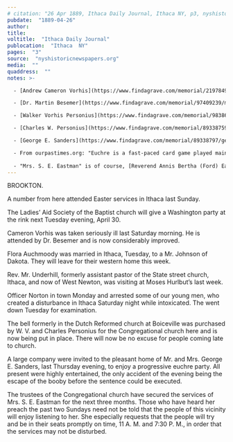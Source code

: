 ```yaml
---
# citation: "26 Apr 1889, Ithaca Daily Journal, Ithaca NY, p3, nyshistoricnewspapers.org."
pubdate:  "1889-04-26"
author: 
title: 
voltitle:  "Ithaca Daily Journal"
publocation:  "Ithaca  NY"
pages:  "3"
source:  "nyshistoricnewspapers.org"
media:  ""
quaddress:  ""
notes: >-

  - [Andrew Cameron Vorhis](https://www.findagrave.com/memorial/21978492/andrew-cameron-vorhis) (1825 to 05 Aug 1889), purchased the grist mill from Charles Personius. He was often called Cameron Vorhis informally and A. C. Vorhis professionally. w 

  - [Dr. Martin Besemer](https://www.findagrave.com/memorial/97409239/martin-besemer) (1847 to 1916).

  - [Walker Vorhis Personius](https://www.findagrave.com/memorial/98386104/walker-voorhis-personius) (1836 to 1914), a founding member of the Congregational Church of Motts Corners.

  - [Charles W. Personius](https://www.findagrave.com/memorial/89338759/charles-w-personius) (1840 to 02 Feb 1924), the owner of Personius Flouring Mills in Brookton, on the present site of Dalebrook. Charles sold a portion of the mill property to to William Wolcott, what would become known as "the Wolcott lot" and later, "the Mills place". 

  - [George E. Sanders](https://www.findagrave.com/memorial/89338797/george-e-sanders) (16 Aug 1847 to 01 Nov 1889) married [Fannie (Webster) Sanders](https://www.findagrave.com/memorial/89338798/fannie-sanders) (23 Nov 1847 to 10 Feb 1896). George was the brother of [Amanda (Sanders) Lounsbery](https://www.findagrave.com/memorial/89338794/amanda-lounsbery) (12 Oct 1842 to 13 Nov 1921), a former owner of both the Mills' home and Mills' store with husband [Edward Lounsbery](https://www.findagrave.com/memorial/89338793/edward-lounsbery) (11 Oct 1833 to 27 Nov 1904), and [Libbie H. (Sanders) Peck](https://www.findagrave.com/memorial/138388479/libbie-h-peck) (05 Nov 1857 to 04 Nov 1929) who inherited Mills' store from Amanda.

  - From ourpastimes.org: "Euchre is a fast-paced card game played mainly by four people, broken down into two teams of two. Progressive euchre is a way of playing the game with multiple tables of players in a tournament format." Wordnik.com defines a booby thusly: "In progressive euchre, the player who has failed most conspicuously in the game."
 
  - "Mrs. S. E. Eastman" is of course, [Reverend Annis Bertha (Ford) Eastman](https://www.findagrave.com/memorial/115427131/annis-bertha-eastman) (24 Apr 1852 to 22 Oct 1910), who married [Reverend Dr. Samuel Elijah Eastman](https://www.findagrave.com/memorial/115427121/samuel-elijah-eastman) (1846 to 07 Feb 1925). Reverend Annis Ford Eastman was ordained minister in Brookton, becoming one of the first women in America to do so. The Reverend took a life-long interest in the church, returning to baptize Emily Mills and Jessie Brewer among others.
---
```

BROOKTON. 

A number from here attended Easter services in Ithaca last Sunday. 

The Ladies’ Aid Society of the Baptist church will give a Washington party at the rink next Tuesday evening, April 30. 

Cameron Vorhis was taken seriously ill last Saturday morning. He is attended by Dr. Besemer and is now considerably improved. 

Flora Auchmoody was married in Ithaca, Tuesday, to a Mr. Johnson of Dakota. They will leave for their western home this week. 

Rev. Mr. Underhill, formerly assistant pastor of the State street church, Ithaca, and now of West Newton, was visiting at Moses Hurlbut’s last week. 

Officer Norton in town Monday and arrested some of our young men, who created a disturbance in Ithaca Saturday night while intoxicated. The went down Tuesday for examination.

The bell formerly in the Dutch Reformed church at Boiceville was purchased by W. V. and Charles Personius for the Congregational church here and is now being put in place. There will now be no excuse for people coming late to church.

A large company were invited to the pleasant home of Mr. and Mrs. George E. Sanders, last Thursday evening, to enjoy a progressive euchre party. All present were highly entertained, the only accident of the evening being the escape of the booby before the sentence could be executed.

The trustees of the Congregational church have secured the services of Mrs. S. E. Eastman for the next three months. Those who have heard her preach the past two Sundays need not be told that the people of this vicinity will enjoy listening to her. She especially requests that the people will try and be in their seats promptly on time, 11 A. M. and 7:30 P. M., in order that the services may not be disturbed.
